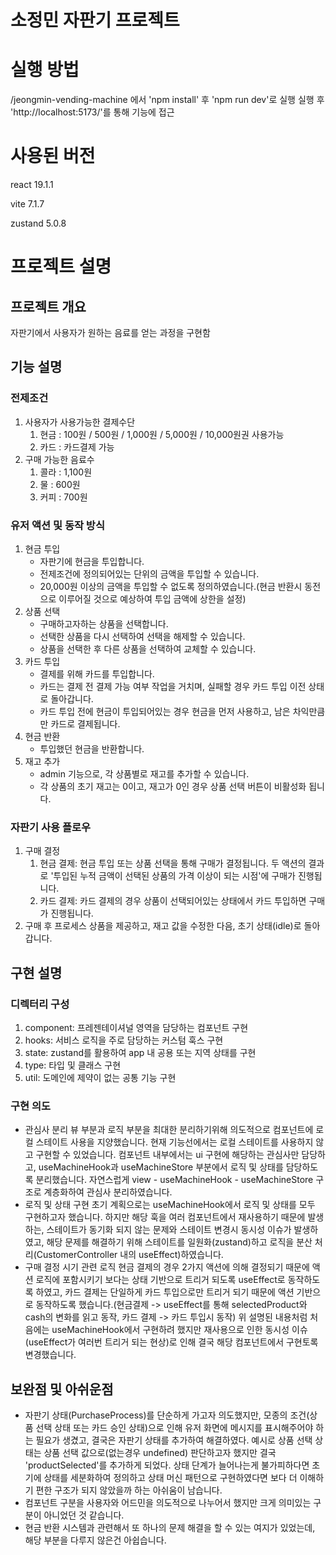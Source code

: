 소정민 자판기 프로젝트
=============

# 실행 방법
/jeongmin-vending-machine 에서 'npm install' 후 'npm run dev'로 실행
실행 후 'http://localhost:5173/'를 통해 기능에 접근


# 사용된 버전
react 19.1.1

vite 7.1.7

zustand 5.0.8

# 프로젝트 설명

## 프로젝트 개요
자판기에서 사용자가 원하는 음료를 얻는 과정을 구현함

## 기능 설명

### 전제조건
1. 사용자가 사용가능한 결제수단
    1. 현금 : 100원 / 500원 / 1,000원 / 5,000원 / 10,000원권 사용가능
    2. 카드 : 카드결제 가능
2. 구매 가능한 음료수
    1. 콜라 : 1,100원
    2. 물 : 600원
    3. 커피 : 700원

### 유저 액션 및 동작 방식
1. 현금 투입
    - 자판기에 현금을 투입합니다.
    - 전제조건에 정의되어있는 단위의 금액을 투입할 수 있습니다.
    - 20,000원 이상의 금액을 투입할 수 없도록 정의하였습니다.(현금 반환시 동전으로 이루어질 것으로 예상하여 투입 금액에 상한을 설정)
2. 상품 선택
    - 구매하고자하는 상품을 선택합니다.
    - 선택한 상품을 다시 선택하여 선택을 해제할 수 있습니다.
    - 상품을 선택한 후 다른 상품을 선택하여 교체할 수 있습니다.
3. 카드 투입
    - 결제를 위해 카드를 투입합니다.
    - 카드는 결제 전 결제 가능 여부 작업을 거치며, 실패할 경우 카드 투입 이전 상태로 돌아갑니다.
    - 카드 투입 전에 현금이 투입되어있는 경우 현금을 먼저 사용하고, 남은 차익만큼만 카드로 결제됩니다.
4. 현금 반환
    - 투입했던 현금을 반환합니다.
5. 재고 추가
    - admin 기능으로, 각 상품별로 재고를 추가할 수 있습니다.
    - 각 상품의 초기 재고는 0이고, 재고가 0인 경우 상품 선택 버튼이 비활성화 됩니다.

### 자판기 사용 플로우
1. 구매 결정
    1. 현금 결제: 현금 투입 또는 상품 선택을 통해 구매가 결정됩니다. 두 액션의 결과로 '투입된 누적 금액이 선택된 상품의 가격 이상이 되는 시점'에 구매가 진행됩니다.
    2. 카드 결제: 카드 결제의 경우 상품이 선택되어있는 상태에서 카드 투입하면 구매가 진행됩니다.
3. 구매 후 프로세스
  상품을 제공하고, 재고 값을 수정한 다음, 초기 상태(idle)로 돌아갑니다.

## 구현 설명

### 디렉터리 구성
1. component: 프레젠테이셔널 영역을 담당하는 컴포넌트 구현
2. hooks: 서비스 로직을 주로 담당하는 커스텀 훅스 구현
3. state: zustand를 활용하여 app 내 공용 또는 지역 상태를 구현
4. type: 타입 및 클래스 구현
5. util: 도메인에 제약이 없는 공통 기능 구현

### 구현 의도
- 관심사 분리
뷰 부분과 로직 부분을 최대한 분리하기위해 의도적으로 컴포넌트에 로컬 스테이트 사용을 지양했습니다. 현재 기능선에서는 로컬 스테이트를 사용하지 않고 구현할 수 있었습니다. 컴포넌트 내부에서는 ui 구현에 해당하는 관심사만 담당하고, useMachineHook과 useMachineStore 부분에서 로직 및 상태를 담당하도록 분리했습니다. 자연스럽게 view - useMachineHook - useMachineStore 구조로 계층화하여 관심사 분리하였습니다.
- 로직 및 상태 구현
초기 계획으로는 useMachineHook에서 로직 및 상태를 모두 구현하고자 했습니다. 하지만 해당 훅을 여러 컴포넌트에서 재사용하기 때문에 발생하는, 스테이트가 동기화 되지 않는 문제와 스테이트 변경시 동시성 이슈가 발생하였고, 해당 문제를 해결하기 위해 스테이트를 일원화(zustand)하고 로직을 분산 처리(CustomerController 내의 useEffect)하였습니다.
- 구매 결정 시기 관련 로직
현금 결제의 경우 2가지 액션에 의해 결정되기 때문에 액션 로직에 포함시키기 보다는 상태 기반으로 트리거 되도록 useEffect로 동작하도록 하였고, 카드 결제는 단일하게 카드 투입으로만 트리거 되기 때문에 액션 기반으로 동작하도록 했습니다.(현금결제 -> useEffect를 통해 selectedProduct와 cash의 변화를 읽고 동작, 카드 결제 -> 카드 투입시 동작) 위 설명된 내용처럼 처음에는 useMachineHook에서 구현하려 했지만 재사용으로 인한 동시성 이슈(useEffect가 여러번 트리거 되는 현상)로 인해 결국 해당 컴포넌트에서 구현토록 변경했습니다.

## 보완점 및 아쉬운점
- 자판기 상태(PurchaseProcess)를 단순하게 가고자 의도했지만, 모종의 조건(상품 선택 상태 또는 카드 승인 상태)으로 인해 유저 화면에 메시지를 표시해주어야 하는 필요가 생겼고, 결국은 자판기 상태를 추가하여 해결하였다. 예시로 상품 선택 상태는 상품 선택 값으로(없는경우 undefined) 판단하고자 했지만 결국 'productSelected'를 추가하게 되었다. 상태 단계가 늘어나는게 불가피하다면 초기에 상태를 세분화하여 정의하고 상태 머신 패턴으로 구현하였다면 보다 더 이해하기 편한 구조가 되지 않았을까 하는 아쉬움이 남습니다.
- 컴포넌트 구분을 사용자와 어드민을 의도적으로 나누어서 했지만 크게 의미있는 구분이 아니었던 것 같습니다.
- 현금 반환 시스템과 관련해서 또 하나의 문제 해결을 할 수 있는 여지가 있었는데, 해당 부분을 다루지 않은건 아쉽습니다.